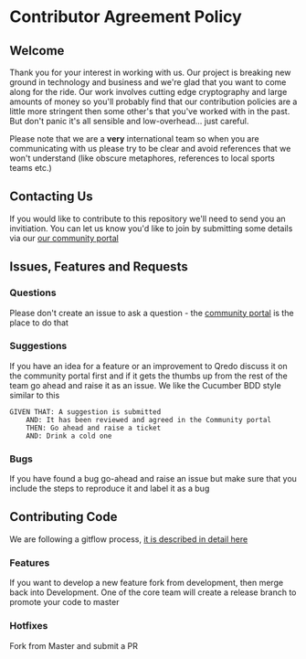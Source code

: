 # Contributor Agreement Policy

## Welcome

Thank you for your interest in working with us. Our project is breaking new ground in technology and business and we're glad that you want to come along for the ride. Our work involves cutting edge cryptography and large amounts of money so you'll probably find that our contribution policies are a little more stringent then some other's that you've worked with in the past. But don't panic it's all sensible and low-overhead... just careful.

Please note that we are a **very** international team so when you are communicating with us please try to be clear and avoid references that we won't understand (like obscure metaphores, references to local sports teams etc.)

## Contacting Us

If you would like to contribute to this repository we'll need to send you an invitiation. You can let us know you'd like to join by submitting some details via our [our community portal](https://community.qredo.org/)

## Issues, Features and Requests

### Questions
Please don't create an issue to ask a question - the [community portal](https://community.qredo.org/) is the place to do that

### Suggestions
If you have an idea for a feature or an improvement to Qredo discuss it on the community portal first and if it gets the thumbs up from the rest of the team go ahead and raise it as an issue. We like the Cucumber BDD style similar to this

```
GIVEN THAT: A suggestion is submitted
    AND: It has been reviewed and agreed in the Community portal
    THEN: Go ahead and raise a ticket
    AND: Drink a cold one
```

### Bugs
If you have found a bug go-ahead and raise an issue but make sure that you include the steps to reproduce it and label it as a bug

## Contributing Code 

We are following a gitflow process, [it is described in detail here](https://github.com/qredo/Qredo-Crypto-Library/wiki/VERSION-CONTROL)

### Features

If you want to develop a new feature fork from development, then merge back into Development. One of the core team will create a release branch to promote your code to master

### Hotfixes

Fork from Master and submit a PR
